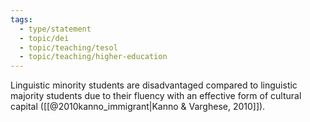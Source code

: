 ```yaml
---
tags:
  - type/statement
  - topic/dei
  - topic/teaching/tesol
  - topic/teaching/higher-education
---
```


Linguistic minority students are disadvantaged compared to linguistic majority students due to their fluency with an effective form of cultural capital ([[@2010kanno_immigrant|Kanno & Varghese, 2010]]).